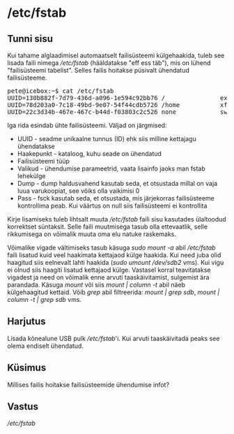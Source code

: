 ﻿# /etc/fstab

## Tunni sisu

Kui tahame alglaadimisel automaatselt failisüsteemi külgehaakida, tuleb see lisada faili nimega */etc/fstab* (hääldatakse "eff ess täb"), mis on lühend "failisüsteemi tabelist". Selles failis hoitakse püsivalt ühendatud failisüsteeme.

<pre>
pete@icebox:~$ cat /etc/fstab
UUID=130b882f-7d79-436d-a096-1e594c92bb76 /               ext4    relatime,errors=remount-ro 0       1
UUID=78d203a0-7c18-49bd-9e07-54f44cdb5726 /home           xfs     relatime        0       2
UUID=22c3d34b-467e-467c-b44d-f03803c2c526 none            swap    sw              0       0
</pre>

Iga rida esindab ühte failisüsteemi. Väljad on järgmised:

<ul>
<li>UUID - seadme unikaalne tunnus (ID) ehk siis milline kettajagu ühendatakse</li>
<li>Haakepunkt - kataloog, kuhu seade on ühendatud</li>
<li>Failisüsteemi tüüp</li>
<li>Valikud - ühendumise parameetrid, vaata lisainfo jaoks man fstab lehekülge</li>
<li>Dump - dump haldusvahend kasutab seda, et otsustada millal on vaja luua varukoopiat, see võiks olla vaikimisi 0</li>
<li>Pass - fsck kasutab seda, et otsustada, mis järjekorras failisüsteeme kontrollima peab. Kui väärtus on null siis failisüsteemi ei kontrollita</li>
</ul>

Kirje lisamiseks tuleb lihtsalt muuta */etc/fstab* faili sisu kasutades ülaltoodud korrektset süntaksit. Selle faili muutmisega tasub olla ettevaatlik, selle rikkumisega on võimalik muuta oma elu natuke raskemaks.

Võimalike vigade vältimiseks tasub käsuga *sudo mount -a* abil */etc/fstab* faili lisatud kuid veel haakimata kettajaod külge haakida. Kui need juba olid haagitud siis eelnevalt lahti haakida (*sudo umount /dev/sdb2* vms). Kui vigu ei olnud siis haagiti lisatud kettajaod külge. Vastasel korral teavitatakse vigadest ja need on võimalik enne arvuti taaskäivitamist, sulgemist ära parandada. Käsuga *mount* või siis *mount | column -t* abil näeb külgehaagitud kettaid. Võib *grep* abil filtreerida: *mount | grep sdb*, *mount | column -t | grep sdb* vms.

## Harjutus

Lisada kõnealune USB pulk */etc/fstab*'i. Kui arvuti taaskäivitada peaks see olema endiselt ühendatud.

## Küsimus

Millises failis hoitakse failisüsteemide ühendumise infot?

## Vastus

*/etc/fstab*
